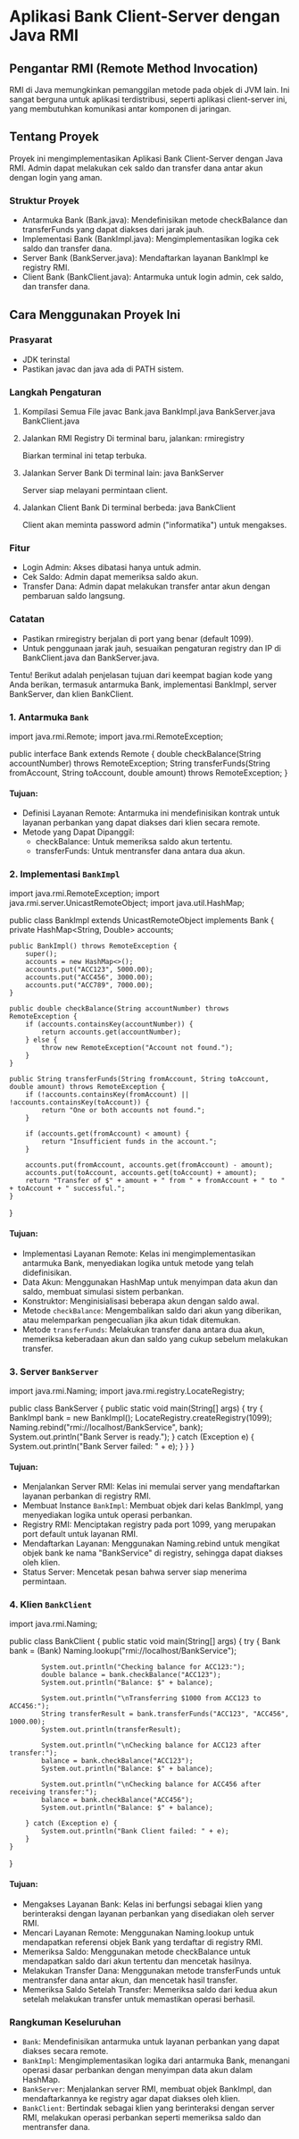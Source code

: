 # Aplikasi Bank Client-Server dengan Java RMI

## Pengantar RMI (Remote Method Invocation)
RMI di Java memungkinkan pemanggilan metode pada objek di JVM lain. Ini sangat berguna untuk aplikasi terdistribusi, seperti aplikasi client-server ini, yang membutuhkan komunikasi antar komponen di jaringan.

## Tentang Proyek
Proyek ini mengimplementasikan Aplikasi Bank Client-Server dengan Java RMI. Admin dapat melakukan cek saldo dan transfer dana antar akun dengan login yang aman.

### Struktur Proyek
- Antarmuka Bank (Bank.java): Mendefinisikan metode checkBalance dan transferFunds yang dapat diakses dari jarak jauh.
- Implementasi Bank (BankImpl.java): Mengimplementasikan logika cek saldo dan transfer dana.
- Server Bank (BankServer.java): Mendaftarkan layanan BankImpl ke registry RMI.
- Client Bank (BankClient.java): Antarmuka untuk login admin, cek saldo, dan transfer dana.

## Cara Menggunakan Proyek Ini

### Prasyarat
- JDK terinstal
- Pastikan javac dan java ada di PATH sistem.

### Langkah Pengaturan

1. Kompilasi Semua File
      javac Bank.java BankImpl.java BankServer.java BankClient.java
   

2. Jalankan RMI Registry
   Di terminal baru, jalankan:
      rmiregistry
   
   Biarkan terminal ini tetap terbuka.

3. Jalankan Server Bank
   Di terminal lain:
      java BankServer
   
   Server siap melayani permintaan client.

4. Jalankan Client Bank
   Di terminal berbeda:
      java BankClient
   
   Client akan meminta password admin ("informatika") untuk mengakses.

### Fitur
- Login Admin: Akses dibatasi hanya untuk admin.
- Cek Saldo: Admin dapat memeriksa saldo akun.
- Transfer Dana: Admin dapat melakukan transfer antar akun dengan pembaruan saldo langsung.

### Catatan
- Pastikan rmiregistry berjalan di port yang benar (default 1099).
- Untuk penggunaan jarak jauh, sesuaikan pengaturan registry dan IP di BankClient.java dan BankServer.java.

Tentu! Berikut adalah penjelasan tujuan dari keempat bagian kode yang Anda berikan, termasuk antarmuka Bank, implementasi BankImpl, server BankServer, dan klien BankClient.

### 1. Antarmuka `Bank`
import java.rmi.Remote;
import java.rmi.RemoteException;

public interface Bank extends Remote {
    double checkBalance(String accountNumber) throws RemoteException;
    String transferFunds(String fromAccount, String toAccount, double amount) throws RemoteException;
}
#### Tujuan:
- Definisi Layanan Remote: Antarmuka ini mendefinisikan kontrak untuk layanan perbankan yang dapat diakses dari klien secara remote.
- Metode yang Dapat Dipanggil:
  - checkBalance: Untuk memeriksa saldo akun tertentu.
  - transferFunds: Untuk mentransfer dana antara dua akun.

### 2. Implementasi `BankImpl`
import java.rmi.RemoteException;
import java.rmi.server.UnicastRemoteObject;
import java.util.HashMap;

public class BankImpl extends UnicastRemoteObject implements Bank {
    private HashMap<String, Double> accounts;

    public BankImpl() throws RemoteException {
        super();
        accounts = new HashMap<>();
        accounts.put("ACC123", 5000.00);
        accounts.put("ACC456", 3000.00);
        accounts.put("ACC789", 7000.00);
    }

    public double checkBalance(String accountNumber) throws RemoteException {
        if (accounts.containsKey(accountNumber)) {
            return accounts.get(accountNumber);
        } else {
            throw new RemoteException("Account not found.");
        }
    }

    public String transferFunds(String fromAccount, String toAccount, double amount) throws RemoteException {
        if (!accounts.containsKey(fromAccount) || !accounts.containsKey(toAccount)) {
            return "One or both accounts not found.";
        }

        if (accounts.get(fromAccount) < amount) {
            return "Insufficient funds in the account.";
        }

        accounts.put(fromAccount, accounts.get(fromAccount) - amount);
        accounts.put(toAccount, accounts.get(toAccount) + amount);
        return "Transfer of $" + amount + " from " + fromAccount + " to " + toAccount + " successful.";
    }
}
#### Tujuan:
- Implementasi Layanan Remote: Kelas ini mengimplementasikan antarmuka Bank, menyediakan logika untuk metode yang telah didefinisikan.
- Data Akun: Menggunakan HashMap untuk menyimpan data akun dan saldo, membuat simulasi sistem perbankan.
- Konstruktor: Menginisialisasi beberapa akun dengan saldo awal.
- Metode `checkBalance`: Mengembalikan saldo dari akun yang diberikan, atau melemparkan pengecualian jika akun tidak ditemukan.
- Metode `transferFunds`: Melakukan transfer dana antara dua akun, memeriksa keberadaan akun dan saldo yang cukup sebelum melakukan transfer.

### 3. Server `BankServer`
import java.rmi.Naming;
import java.rmi.registry.LocateRegistry;

public class BankServer {
    public static void main(String[] args) {
        try {
            BankImpl bank = new BankImpl();
            LocateRegistry.createRegistry(1099);
            Naming.rebind("rmi://localhost/BankService", bank);
            System.out.println("Bank Server is ready.");
        } catch (Exception e) {
            System.out.println("Bank Server failed: " + e);
        }
    }
}
#### Tujuan:
- Menjalankan Server RMI: Kelas ini memulai server yang mendaftarkan layanan perbankan di registry RMI.
- Membuat Instance `BankImpl`: Membuat objek dari kelas BankImpl, yang menyediakan logika untuk operasi perbankan.
- Registry RMI: Menciptakan registry pada port 1099, yang merupakan port default untuk layanan RMI.
- Mendaftarkan Layanan: Menggunakan Naming.rebind untuk mengikat objek bank ke nama "BankService" di registry, sehingga dapat diakses oleh klien.
- Status Server: Mencetak pesan bahwa server siap menerima permintaan.


### 4. Klien `BankClient`
import java.rmi.Naming;

public class BankClient {
    public static void main(String[] args) {
        try {
            Bank bank = (Bank) Naming.lookup("rmi://localhost/BankService");

            System.out.println("Checking balance for ACC123:");
            double balance = bank.checkBalance("ACC123");
            System.out.println("Balance: $" + balance);

            System.out.println("\nTransferring $1000 from ACC123 to ACC456:");
            String transferResult = bank.transferFunds("ACC123", "ACC456", 1000.00);
            System.out.println(transferResult);

            System.out.println("\nChecking balance for ACC123 after transfer:");
            balance = bank.checkBalance("ACC123");
            System.out.println("Balance: $" + balance);

            System.out.println("\nChecking balance for ACC456 after receiving transfer:");
            balance = bank.checkBalance("ACC456");
            System.out.println("Balance: $" + balance);

        } catch (Exception e) {
            System.out.println("Bank Client failed: " + e);
        }
    }
}
#### Tujuan:
- Mengakses Layanan Bank: Kelas ini berfungsi sebagai klien yang berinteraksi dengan layanan perbankan yang disediakan oleh server RMI.
- Mencari Layanan Remote: Menggunakan Naming.lookup untuk mendapatkan referensi objek Bank yang terdaftar di registry RMI.
- Memeriksa Saldo: Menggunakan metode checkBalance untuk mendapatkan saldo dari akun tertentu dan mencetak hasilnya.
- Melakukan Transfer Dana: Menggunakan metode transferFunds untuk mentransfer dana antar akun, dan mencetak hasil transfer.
- Memeriksa Saldo Setelah Transfer: Memeriksa saldo dari kedua akun setelah melakukan transfer untuk memastikan operasi berhasil.

### Rangkuman Keseluruhan
- `Bank`: Mendefinisikan antarmuka untuk layanan perbankan yang dapat diakses secara remote.
- `BankImpl`: Mengimplementasikan logika dari antarmuka Bank, menangani operasi dasar perbankan dengan menyimpan data akun dalam HashMap.
- `BankServer`: Menjalankan server RMI, membuat objek BankImpl, dan mendaftarkannya ke registry agar dapat diakses oleh klien.
- `BankClient`: Bertindak sebagai klien yang berinteraksi dengan server RMI, melakukan operasi perbankan seperti memeriksa saldo dan mentransfer dana.
